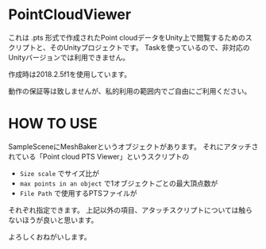 # PointCloudViewer

これは .pts 形式で作成されたPoint cloudデータをUnity上で閲覧するためのスクリプトと、そのUnityプロジェクトです。
Taskを使っているので、非対応のUnityバージョンでは利用できません。

作成時は2018.2.5f1を使用しています。

動作の保証等は致しませんが、私的利用の範囲内でご自由にご利用ください。

# HOW TO USE

SampleSceneにMeshBakerというオブジェクトがあります。
それにアタッチされている「Point cloud PTS Viewer」というスクリプトの

+ `Size scale` でサイズ比が
+ `max points in an object` で1オブジェクトごとの最大頂点数が
+ `File Path` で使用するPTSファイルが

それぞれ指定できます。
上記以外の項目、アタッチスクリプトについては触らないほうが良いと思います。

よろしくおねがいします。
